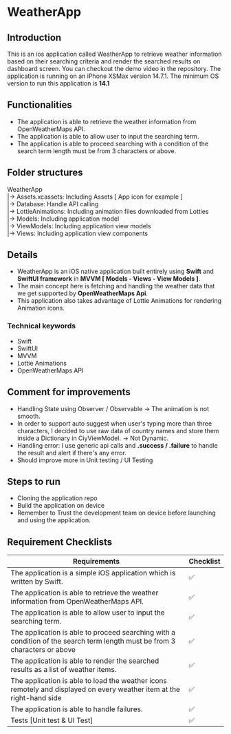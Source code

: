 # WeatherApp

## Introduction

This is an ios application called WeatherApp to retrieve weather information based on their searching criteria and render the searched results on dashboard screen. You can checkout the demo video in the repository. The application is running on an iPhone XSMax version 14.7.1. The minimum OS version to run this application is **14.1**

## Functionalities

- The application is able to retrieve the weather information from OpenWeatherMaps API.
- The application is able to allow user to input the searching term.
- The application is able to proceed searching with a condition of the search term length must be from 3 characters or above.

## Folder structures

WeatherApp </br>
|-> Assets.xcassets: Including Assets [ App icon for example ] </br>
|-> Database: Handle API calling </br>
|-> LottieAnimations: Including animation files downloaded from Lotties </br>
|-> Models: Including application model </br>
|-> ViewModels: Including application view models </br>
|-> Views: Including application view components </br>

## Details

- WeatherApp is an iOS native application built entirely using **Swift** and **SwiftUI framework** in **MVVM [ Models - Views - View Models ]**.
- The main concept here is fetching and handling the weather data that we get supported by **OpenWeatherMaps Api**.
- This application also takes advantage of Lottie Animations for rendering Animation icons.

### Technical keywords

- Swift
- SwiftUI
- MVVM
- Lottie Animations
- OpenWeatherMaps API

## Comment for improvements

- Handling State using Observer / Observable -> The animation is not smooth.
- In order to support auto suggest when user's typing more than three characters, I decided to use raw data of country names and store them inside a Dictionary in CiyViewModel. -> Not Dynamic.
- Handling error: I use generic api calls and **.success / .failure** to handle the result and alert if there's any error.
- Should improve more in Unit testing / UI Testing

## Steps to run

- Cloning the application repo
- Build the application on device
- Remember to Trust the development team on device before launching and using the application.

## Requirement Checklists

| Requirements                                                                                                               | Checklist |
| -------------------------------------------------------------------------------------------------------------------------- | --------- |
| The application is a simple iOS application which is written by Swift.                                                     | ✅        |
| The application is able to retrieve the weather information from OpenWeatherMaps API.                                      | ✅        |
| The application is able to allow user to input the searching term.                                                         | ✅        |
| The application is able to proceed searching with a condition of the search term length must be from 3 characters or above | ✅        |
| The application is able to render the searched results as a list of weather items.                                         | ✅        |
| The application is able to load the weather icons remotely and displayed on every weather item at the right-hand side      | ✅        |
| The application is able to handle failures.                                                                                | ✅        |
| Tests [Unit test & UI Test]                                                                                                | ✅        |
